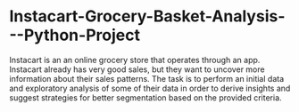 # Instacart-Grocery-Basket-Analysis---Python-Project
Instacart is an an online grocery store that operates through an app. 
Instacart already has very good sales, but they want to uncover more information about their sales patterns. 
The task is to perform an initial data and exploratory analysis of some of their data in order to derive insights and suggest strategies for better segmentation based on the provided criteria.
